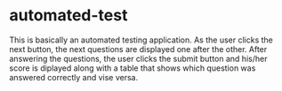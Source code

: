 # automated-test
This is basically an automated testing application. As the user clicks the next button, the next questions are displayed one after the other. After answering the questions, the user clicks the submit button and his/her score is diplayed along with a table that shows which question was answered correctly and vise versa.
